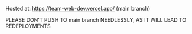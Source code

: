 Hosted at: https://team-web-dev.vercel.app/ (main branch)

PLEASE DON'T PUSH TO main branch NEEDLESSLY, AS IT WILL LEAD TO REDEPLOYMENTS